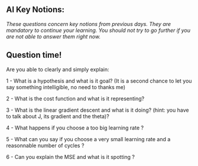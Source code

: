 ## AI Key Notions: 
*These questions concern key notions from previous days. They are mandatory to continue your learning. You should not try to go further if you are not able to answer them right now.*

## Question time!

Are you able to clearly and simply explain:  

1 - What is a hypothesis and what is it goal? (It is a second chance to let you say something intelligible, no need to thanks me)  

2 - What is the cost function and what is it representing?  

3 - What is the linear gradient descent and what is it doing?  (hint: you have to talk about J, its gradient and the theta)?  

4 - What happens if you choose a too big learning rate ?

5 - What can you say if you choose a very small learning rate and a reasonnable number of cycles ?

6 - Can you explain the MSE and what is it spotting ?